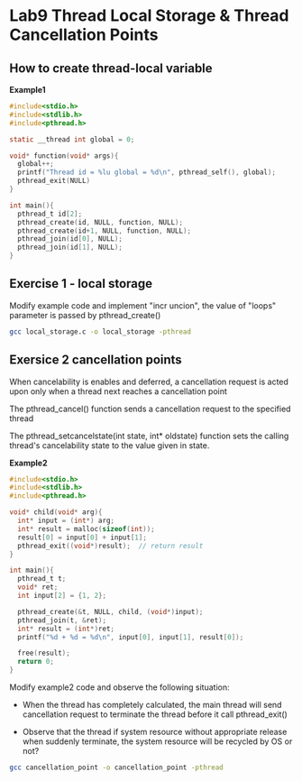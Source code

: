 # Lab9 Thread Local Storage & Thread Cancellation Points

## How to create thread-local variable

**Example1**
```c
#include<stdio.h>
#include<stdlib.h>
#include<pthread.h>

static __thread int global = 0;

void* function(void* args){
  global++;
  printf("Thread id = %lu global = %d\n", pthread_self(), global);
  pthread_exit(NULL)
}

int main(){
  pthread_t id[2];
  pthread_create(id, NULL, function, NULL);
  pthread_create(id+1, NULL, function, NULL);
  pthread_join(id[0], NULL);
  pthread_join(id[1], NULL);
}
```

## Exercise 1 - local storage

Modify example code and implement "incr uncion", the value of "loops" parameter is passed by pthread_create()

```sh
gcc local_storage.c -o local_storage -pthread
```

## Exersice 2 cancellation points

When cancelability is enables and deferred, a cancellation request is acted upon only when a thread next reaches a cancellation point

The pthread_cancel() function sends a cancellation request to the specified thread

The pthread_setcancelstate(int state, int* oldstate) function sets the calling thread's cancelability state to the value given in state.

**Example2**
```c
#include<stdio.h>
#include<stdlib.h>
#include<pthread.h>

void* child(void* arg){
  int* input = (int*) arg;
  int* result = malloc(sizeof(int));
  result[0] = input[0] + input[1];
  pthread_exit((void*)result);  // return result
}

int main(){
  pthread_t t;
  void* ret;
  int input[2] = {1, 2};

  pthread_create(&t, NULL, child, (void*)input);
  pthread_join(t, &ret);
  int* result = (int*)ret;
  printf("%d + %d = %d\n", input[0], input[1], result[0]);

  free(result);
  return 0;
}
```

Modify example2 code and observe the following situation:

+ When the thread has completely calculated, the main thread will send cancellation request to terminate the thread before it call pthread_exit()

+ Observe that the thread if system resource without appropriate release when suddenly terminate, the system resource will be recycled by OS or not?

```sh
gcc cancellation_point -o cancellation_point -pthread
```
